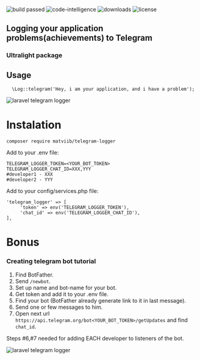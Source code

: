 <p>
  <img src="https://scrutinizer-ci.com/g/MatviiB/telegram-logger/badges/build.png?b=master" alt="build passed">
  <img src="https://scrutinizer-ci.com/g/MatviiB/telegram-logger/badges/code-intelligence.svg?b=master" alt="code-intelligence">
  <!-- <img src="https://scrutinizer-ci.com/g/MatviiB/telegram-logger/badges/quality-score.png?b=master" alt="quality-score"> -->
  <img src="https://poser.pugx.org/matviib/telegram-logger/downloads" alt="downloads">
  <img src="https://poser.pugx.org/matviib/telegram-logger/license" alt="license">
</p>

## Logging your application problems(achievements) to Telegram
### Ultralight package

## Usage
```
  \Log::telegram('Hey, i am your application, and i have a problem');
```
![laravel telegram logger](https://gitlab.com/MatviiB/assets/raw/master/download%20(2).png)

# Instalation
```
composer require matviib/telegram-logger
```
Add to your .env file:
```
TELEGRAM_LOGGER_TOKEN=<YOUR_BOT_TOKEN>
TELEGRAM_LOGGER_CHAT_ID=XXX,YYY
#developer1 - XXX
#developer2 - YYY
```
Add to your config/services.php file:
```
'telegram_logger' => [
     'token' => env('TELEGRAM_LOGGER_TOKEN'),
     'chat_id' => env('TELEGRAM_LOGGER_CHAT_ID'),
],
```

# Bonus
### Creating telegram bot tutorial
1. Find BotFather. 
2. Send `/newbot`. 
3. Set up name and bot-name for your bot. 
4. Get token and add it to your .env file.
5. Find your bot (BotFather already generate link to it in last message). 
6. Send one or few messages to him.
7. Open next url `https://api.telegram.org/bot<YOUR_BOT_TOKEN>/getUpdates` and find `chat_id`.

Steps #6,#7 needed for adding EACH developer to listeners of the bot.

![laravel telegram logger](https://gitlab.com/MatviiB/assets/raw/master/download%20(1).png)
